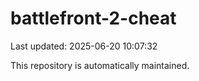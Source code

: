 # battlefront-2-cheat

Last updated: 2025-06-20 10:07:32

This repository is automatically maintained.
